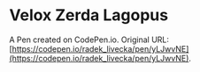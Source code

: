 # Velox Zerda Lagopus

A Pen created on CodePen.io. Original URL: [https://codepen.io/radek_livecka/pen/yLJwvNE](https://codepen.io/radek_livecka/pen/yLJwvNE).


